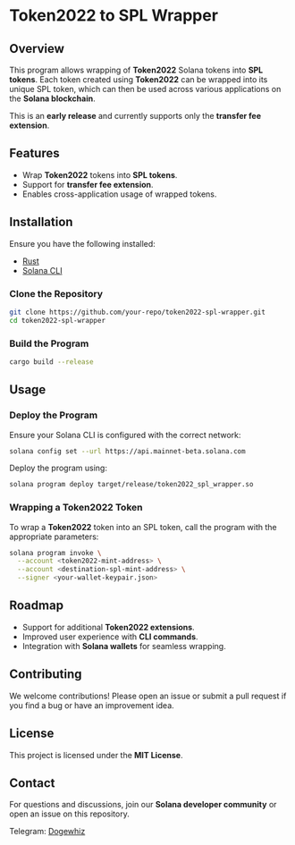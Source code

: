 # Token2022 to SPL Wrapper

## Overview
This program allows wrapping of **Token2022** Solana tokens into **SPL tokens**. Each token created using **Token2022** can be wrapped into its unique SPL token, which can then be used across various applications on the **Solana blockchain**.

This is an **early release** and currently supports only the **transfer fee extension**.

## Features
- Wrap **Token2022** tokens into **SPL tokens**.
- Support for **transfer fee extension**.
- Enables cross-application usage of wrapped tokens.

## Installation
Ensure you have the following installed:
- [Rust](https://www.rust-lang.org/)
- [Solana CLI](https://docs.solana.com/cli/install-solana-cli)

### Clone the Repository
```sh
git clone https://github.com/your-repo/token2022-spl-wrapper.git
cd token2022-spl-wrapper
```

### Build the Program
```sh
cargo build --release
```

## Usage

### Deploy the Program
Ensure your Solana CLI is configured with the correct network:
```sh
solana config set --url https://api.mainnet-beta.solana.com
```

Deploy the program using:
```sh
solana program deploy target/release/token2022_spl_wrapper.so
```

### Wrapping a Token2022 Token
To wrap a **Token2022** token into an SPL token, call the program with the appropriate parameters:
```sh
solana program invoke \
  --account <token2022-mint-address> \
  --account <destination-spl-mint-address> \
  --signer <your-wallet-keypair.json>
```

## Roadmap
- Support for additional **Token2022 extensions**.
- Improved user experience with **CLI commands**.
- Integration with **Solana wallets** for seamless wrapping.

## Contributing
We welcome contributions! Please open an issue or submit a pull request if you find a bug or have an improvement idea.

## License
This project is licensed under the **MIT License**.

## Contact
For questions and discussions, join our **Solana developer community** or open an issue on this repository.

Telegram: [Dogewhiz](https://t.me/dogewhiz)

